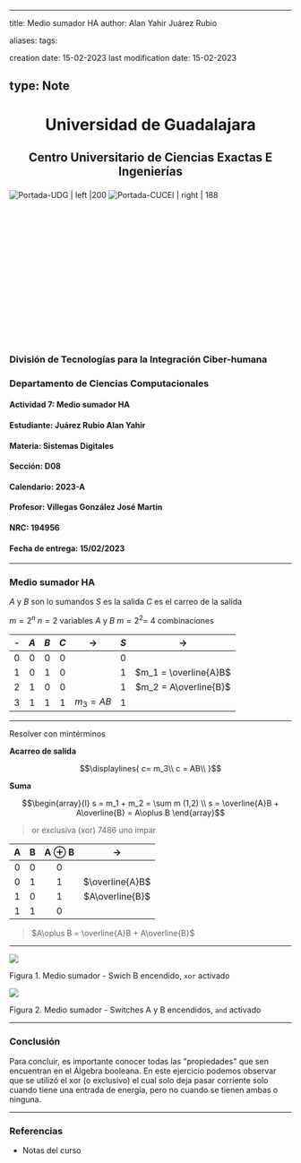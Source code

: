

---
title: Medio sumador HA
author: Alan Yahir Juárez Rubio

aliases:
tags:

creation date: 15-02-2023
last modification date: 15-02-2023

type: Note
---
# <p align="center">Universidad de Guadalajara

## <p align="center">Centro Universitario de Ciencias Exactas E Ingenierías<br>

![Portada-UDG | left |200](Attachments/Images/Portada-UDG.jpeg) ![Portada-CUCEI | right | 188](Attachments/Images/Portada-CUCEI.jpeg)

<br> <br> <br> <br> <br><br> <br><br><br><br><br><br><br><br>

### División de Tecnologías para la Integración Ciber-humana

### Departamento de Ciencias Computacionales

#### Actividad 7: Medio sumador HA

#### Estudiante: Juárez Rubio Alan Yahir

#### Materia: Sistemas Digitales

#### Sección: D08

#### Calendario: 2023-A

#### Profesor: Villegas González José Martin

#### NRC: 194956

#### Fecha de entrega: 15/02/2023
<div style="page-break-after: always;"></div>

---
### Medio sumador HA

$A$ y $B$ son lo sumandos
$S$  es la salida
$C$ es el carreo de la salida

$m = 2^n$
$n=2$ variables $A$ y $B$
$m = 2^2 =$ 4 combinaciones

|  -  | $A$ | $B$ | $C$ |   $\to$    | $S$ |         $\to$         |
|:---:|:---:|:---:|:---:|:----------:|:---:|:---------------------:|
|  0  |  0  |  0  |  0  |            |  0  |                       |
|  1  |  0  |  1  |  0  |            |  1  | $m_1 = \overline{A}B$ |
|  2  |  1  |  0  |  0  |            |  1  | $m_2 = A\overline{B}$ |
|  3  |  1  |  1  |  1  | $m_3 = AB$ |  1  |                      |

---
Resolver con mintérminos

**Acarreo de salida**

$$\displaylines{
c= m_3\\
c = AB\\
}$$

**Suma**

$$\begin{array}{l}
s = m_1 + m_2 = \sum m (1,2) \\
s = \overline{A}B + A\overline{B} = A\oplus B
\end{array}$$

> or exclusiva (xor) 7486 uno impar

|  A  |  B  | A $\oplus$ B |      $\to$      |
|:---:|:---:|:------------:|:---------------:|
|  0  |  0  |      0       |                 |
|  0  |  1  |      1       | $\overline{A}B$ |
|  1  |  0  |      1       | $A\overline{B}$ |
|  1  |  1  |      0       |                 |

> $A\oplus B = \overline{A}B + A\overline{B}$

---
![](-Tercero/Sistemas%20Digitales/Tareas/Attachments/7.%20Medio%20sumador%20HA-1.jpeg)

Figura 1. Medio sumador - Swich B encendido, `xor` activado

![](-Tercero/Sistemas%20Digitales/Tareas/Attachments/7.%20Medio%20sumador%20HA-2.jpeg)

Figura 2. Medio sumador - Switches A y B encendidos, `and` activado

---
### Conclusión

Para concluir, es importante conocer todas las "propiedades" que sen encuentran en el Álgebra booleana. En este ejercicio podemos observar que se utilizó el xor (o exclusivo) el cual solo deja pasar corriente solo cuando tiene una entrada de energía, pero no cuando se tienen ambas o ninguna. 

---
### Referencias

- Notas del curso